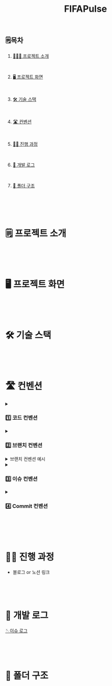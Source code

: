 <div align='center'>
    <h1>FIFAPulse</h1>
</div>
<br>

## 🗒️목차

1. [👨🏻‍💻 프로젝트 소개](#%EF%B8%8F-프로젝트-소개)

<br>

2. [🖥️ 프로젝트 화면](#%EF%B8%8F-프로젝트-소개)

<br>

3. [🛠️ 기술 스택](#%EF%B8%8F-프로젝트-소개)

<br>

4. [🛣️ 컨벤션](#%EF%B8%8F-프로젝트-소개)

<br>

5. [🏃🏻 진행 과정](#%EF%B8%8F-프로젝트-소개)

<br>

6. [💬 개발 로그](#%EF%B8%8F-프로젝트-소개)

<br>

7. [📁 폴더 구조](#%EF%B8%8F-프로젝트-소개)

<br>

<br><br>

# 🗒️ 프로젝트 소개

<br><br><br>

# 🖥️ 프로젝트 화면

<br><br><br>

# 🛠️ 기술 스택

<br><br><br>

# 🛣️ 컨벤션

<details><summary><h3>1️⃣ 코드 컨벤션</h3></summary>
<div markdown="1">

    ✔️Airbnb

    - Airbnb Eslint를 따릅니다.

</details>

<details><summary><h3>2️⃣ 브랜치 컨벤션</h3></summary>
<div markdown="1">

    ✔️GitHub Flow를 따릅니다

    🔹main
      - 배포가 가능한 상태의 브랜치입니다

    🔹dev
      - 최신 상태를 유지하는 브랜치 입니다
        이슈 단위 기능이 완료될 때마다 main에 PR로 merge 합니다

    🔹dev #이슈번호
      - 각 이슈별 기능을 구현하는 브랜치 입니다
        해당 이슈 구현이 완료되면 dev에 merge하며 이 브랜치들은 삭제됩니다

</details>
<details><summary>브랜치 컨벤션 예시</summary>

- 이슈 37을 작성
- 로컬에 dev-#37 브랜치 생성하고 origin 에 push해서 dev-#37 생성
- dev-#37 에서 해당 이슈번호 기능 개발
- 완료되면 dev-#37에서 커밋하고 , dev-#37 를 origin에 push
  (커밋메세지에 이슈번호 기입해주기 [#37][FEAT] OO기능 구현 완료)
- checkout dev로 넘어가서 dev-#37와 merge (동시에 충돌 확인)
- origin dev에 push
- dev에서 main으로 PR

- 만약 #37 기능구현 도중 너무 길어진다면 각 진행사항들을 task로 분리하고
- 새롭게 생긴 각 task 이슈번호대로 재귀적으로 위의 과정을 똑같이 진행
- 즉 , dev-#37 에서 파생된 task인 dev-#38을 또 만들고 각 task 단위로 main에 PR

</details>

<details><summary><h3>3️⃣ 이슈 컨벤션</h3></summary>
<div markdown="1">

    ✔️ 기능 구현

    - [Feat] : 제목

        1. 구현 기능(최대한 자세히)

        2. 진행 사항
        2. 진행 사항

        3. 참고 사항


    ✔️ 리팩토링

    - [Refactor] : 제목

        1. 개선 사항 및 이유 (최대한 자세히)

        2. 진행 상황

        3. 참고 사항


    ✔️ 버그 픽스

    - [BUG] : 제목

        1. 문제점 (최대한 자세히)

        2. 수정 사항 및 이론 (최대한 자세히)

        3. 배운 점


    ✔️ DOCS 문서 작성

    - [DOCS] : # 이슈번호 , 제목

        1. 작성 사항

> **하나의 이슈에서 task로 분리됐을 경우 , 각 분리된 이슈들은 제목 앞에 (Tracked by #파생된 번호) 라는 접두어가 붙습니다**

</details>

<details><summary><h3>4️⃣ Commit 컨벤션</h3></summary>
<div markdown="1">

<br>

✔️ Gitmoji 사용

<br>

- FEAT : 새로운 기능을 추가할 경우

<br>

- FIX: 버그를 고친 경우

<br>

- DOCS: 문서 수정 (README.md 작성)

<br>

- DESIGN : CSS 등 사용자 UI 디자인 변경

<br>

- STYLE: 코드 포맷 변경( 오타 수정 , 탭 사이즈 변경 , 변수명 변경 등… )

<br>

- REFACTOR: 코드 리펙토링

<br>

- TEST: 테스트 코트, 테스트 코드 리팩토링

<br>

- CHORE: 빌드 업무 수정, 패키지 매니저 수정( package.json 수정 , .gitignore 수정 , 모듈 변경)

<br>

- (폴더 구조 변경에 대한 사항은 기록하지 않습니다)

<br>

</details>

<br><br><br>

# 🏃🏻 진행 과정

- 블로그 or 노션 링크

<br><br><br>

# 💬 개발 로그

[🪡이슈 로그](https://github.com/minh0518/FIFAPulse/issues?q=is%3Aissue+is%3Aclosed)

<br><br><br>

# 📁 폴더 구조

<br><br><br>
